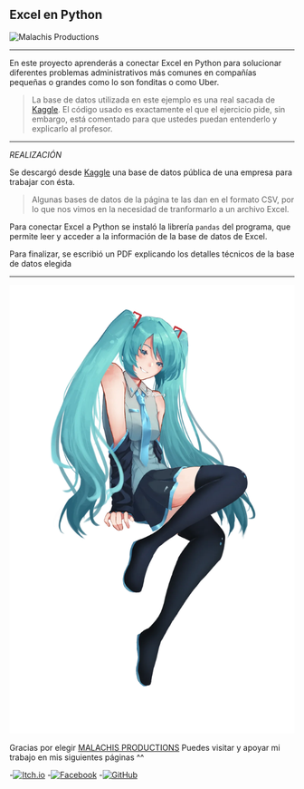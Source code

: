 ## Excel en Python

![Malachis Productions](https://img.itch.zone/aW1nLzE1NzIwOTU3LnBuZw==/original/BZt%2BZS.png)

---

En este proyecto aprenderás a conectar Excel en Python para solucionar diferentes problemas
administrativos más comunes en compañías pequeñas o grandes como lo son fonditas o como Uber.

>La base de datos utilizada en este ejemplo es una real sacada de [Kaggle](https://www.kaggle.com/datasets).
>El código usado es exactamente el que el ejercicio pide, sin embargo, está comentado para que ustedes puedan entenderlo y explicarlo al profesor.

---

*REALIZACIÓN*

Se descargó desde [Kaggle](https://www.kaggle.com/datasets) una base de datos pública de una empresa para trabajar con ésta.

>Algunas bases de datos de la página te las dan en el formato CSV, por lo que nos vimos en la necesidad de tranformarlo a un archivo Excel.

Para conectar Excel a Python se instaló la librería ```pandas``` del programa, que permite leer y acceder a la información de la base de datos de Excel.

Para finalizar, se escribió un PDF explicando los detalles técnicos de la base de datos elegida

---

![Miku](Miku.png)









Gracias por elegir [MALACHIS PRODUCTIONS](https://malachis-productions.itch.io)
Puedes visitar y apoyar mi trabajo en mis siguientes páginas ^^

-[![Itch.io](https://static.itch.io/images/itchio-textless-black.svg)](https://malachis-productions.itch.io)
-[![Facebook](https://upload.wikimedia.org/wikipedia/commons/1/1b/Facebook_icon.svg)](https://www.facebook.com/MalachisProductions)
-[![GitHub](https://upload.wikimedia.org/wikipedia/commons/9/91/Octicons-mark-github.svg)](https://github.com/MalachisProductions02)

